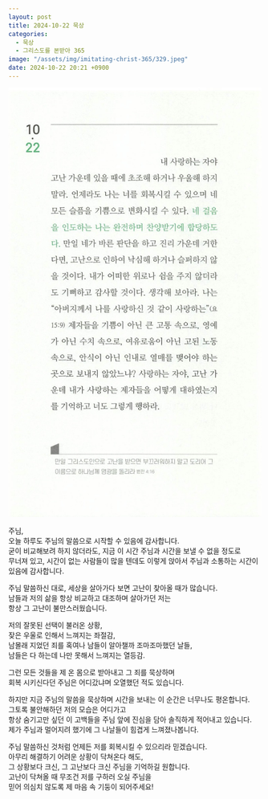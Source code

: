 ```yaml
---
layout: post
title: 2024-10-22 묵상
categories:
  - 묵상
  - 그리스도를 본받아 365
image: "/assets/img/imitating-christ-365/329.jpeg"
date: 2024-10-22 20:21 +0900
---
```


![image](/assets/img/imitating-christ-365/329.jpeg)

주님,  
오늘 하루도 주님의 말씀으로 시작할 수 있음에 감사합니다.  
굳이 비교해보려 하지 않더라도, 지금 이 시간 주님과 시간을 보낼 수 없을 정도로  
무너져 있고, 시간이 없는 사람들이 많을 텐데도 이렇게 앉아서 주님과 소통하는 시간이 있음에 감사합니다.

주님 말씀하신 대로, 세상을 살아가다 보면 고난이 찾아올 때가 많습니다.  
남들과 저의 삶을 항상 비교하고 대조하며 살아가던 저는  
항상 그 고난이 불만스러웠습니다.

저의 잘못된 선택이 불러온 상황,  
잦은 우울로 인해서 느껴지는 좌절감,  
남몰래 지었던 죄를 혹여나 남들이 알아챌까 조마조마했던 날들,  
남들은 다 하는데 나만 못해서 느껴지는 열등감.

그런 모든 것들을 제 온 몸으로 받아내고 그 죄를 묵상하며  
회복 시키신다던 주님은 어디갔냐며 오열했던 적도 있습니다.

하지만 지금 주님의 말씀을 묵상하며 시간을 보내는 이 순간은 너무나도 평온합니다.  
그토록 불안해하던 저의 모습은 어디가고  
항상 숨기고만 싶던 이 고백들을 주님 앞에 진심을 담아 솔직하게 적어내고 있습니다.  
제가 주님과 멀어지려 했기에 그 나날들이 힘겹게 느껴졌나봅니다.

주님 말씀하신 것처럼 언제든 저를 회복시킬 수 있으리라 믿겠습니다.  
아무리 해결하기 어려운 상황이 닥쳐온다 해도,  
그 상황보다 크신, 그 고난보다 크신 주님을 기억하길 원합니다.  
고난이 닥쳐올 때 무조건 저를 구하러 오실 주님을  
믿어 의심치 않도록 제 마음 속 기둥이 되어주세요!
